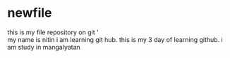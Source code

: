 # newfile
this is my file repository on git '
<br>
my name is nitin
i am learning git hub.
this is my 3 day of learning github.
i am study in mangalyatan 